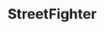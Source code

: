 ---
title: StreetFighter
crosslinks:
- Kappa
- StreetFighterMods
- livven
- SF4
- ModFighters
- GameDeals
- Fighters
- fightsticks
- Games
- Tekken
- xdfp
- NewChallenger
- salty
- SFV
- Pixiv
- darksouls3
- mvci
- USF2
- gifs
- Daigod
---